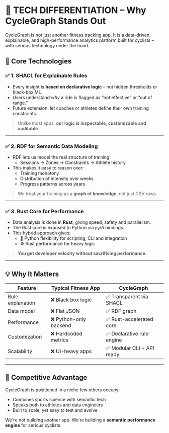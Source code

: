 # 🧠 TECH DIFFERENTIATION – Why CycleGraph Stands Out

CycleGraph is not just another fitness tracking app. It is a data-driven, explainable, and high-performance analytics platform built for cyclists – with serious technology under the hood.

## 🚀 Core Technologies

### ✅ 1. SHACL for Explainable Rules
- Every insight is **based on declarative logic** – not hidden thresholds or black-box ML.
- Users understand *why* a ride is flagged as “not effective” or “out of range.”
- Future extension: let coaches or athletes define their own training constraints.

> Unlike most apps, **our logic is inspectable, customizable and auditable.**

---

### ✅ 2. RDF for Semantic Data Modeling
- RDF lets us model the real structure of training:
  - Sessions → Zones → Constraints → Athlete history
- This makes it easy to reason over:
  - Training monotony
  - Distribution of intensity over weeks
  - Progress patterns across years

> We treat your training as a **graph of knowledge**, not just CSV rows.

---

### ✅ 3. Rust Core for Performance
- Data analysis is done in **Rust**, giving speed, safety and parallelism.
- The Rust core is exposed to Python via `pyo3` bindings.
- This hybrid approach gives:
  - 🧠 Python flexibility for scripting, CLI and integration
  - ⚙️ Rust performance for heavy logic

> **You get developer velocity without sacrificing performance.**

---

## 💡 Why It Matters

| Feature | Typical Fitness App | CycleGraph |
|--------|---------------------|-------------|
| Rule explanation | ❌ Black box logic | ✅ Transparent via SHACL |
| Data model | ❌ Flat JSON | ✅ RDF graph |
| Performance | ❌ Python-only backend | ✅ Rust-accelerated core |
| Customization | ❌ Hardcoded metrics | ✅ Declarative rule engine |
| Scalability | ❌ UI-heavy apps | ✅ Modular CLI + API ready |

---

## 🧩 Competitive Advantage

CycleGraph is positioned in a niche few others occupy:
- Combines sports science with semantic tech
- Speaks both to athletes and data engineers
- Built to scale, yet easy to test and evolve

We're not building another app.
We're building a **semantic performance engine** for serious cyclists.
